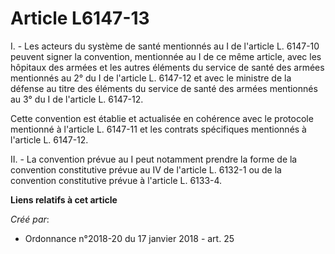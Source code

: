 # Article L6147-13

I. - Les acteurs du système de santé mentionnés au I de l'article L. 6147-10 peuvent signer la convention, mentionnée au I de
ce même article, avec les hôpitaux des armées et les autres éléments du service de santé des armées mentionnés au 2° du I de
l'article L. 6147-12 et avec le ministre de la défense au titre des éléments du service de santé des armées mentionnés au 3°
du I de l'article L. 6147-12.

Cette convention est établie et actualisée en cohérence avec le protocole mentionné à l'article L. 6147-11 et les contrats
spécifiques mentionnés à l'article L. 6147-12.

II. - La convention prévue au I peut notamment prendre la forme de la convention constitutive prévue au IV de l'article L.
6132-1 ou de la convention constitutive prévue à l'article L. 6133-4.

**Liens relatifs à cet article**

_Créé par_:

  - Ordonnance n°2018-20 du 17 janvier 2018 - art. 25
